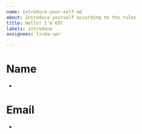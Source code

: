 ```yaml
---
name: introduce-your-self.md
about: Introduce yourself according to the rules
title: Hello! I'm KDT
labels: introduce
assignees: linda-spr

---
```


# Name
- 
# Email
-
